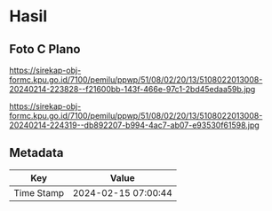 # Hasil

## Foto C Plano

https://sirekap-obj-formc.kpu.go.id/7100/pemilu/ppwp/51/08/02/20/13/5108022013008-20240214-223828--f21600bb-143f-466e-97c1-2bd45edaa59b.jpg

https://sirekap-obj-formc.kpu.go.id/7100/pemilu/ppwp/51/08/02/20/13/5108022013008-20240214-224319--db892207-b994-4ac7-ab07-e93530f61598.jpg


## Metadata

| Key        | Value               |
| ---------- | ------------------- |
| Time Stamp | 2024-02-15 07:00:44 |



